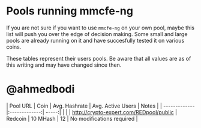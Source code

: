 Pools running mmcfe-ng
======================

If you are not sure if you want to use `mmcfe-ng` on your own pool,
maybe this list will push you over the edge of decision making. Some
small and large pools are already running on it and have succesfully
tested it on various coins.

These tables represent their users pools. Be aware that all values are
as of this writing and may have changed since then.

# @ahmedbodi

| Pool URL | Coin | Avg. Hashrate | Avg. Active Users | Notes |
| ------------- |:-------------:| -----:| | |
| http://crypto-expert.com/REDpool/public | Redcoin | 10 MHash | 12 | No modifications required |


